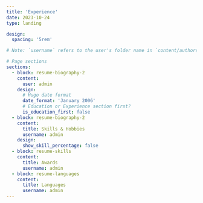 ```yaml
---
title: 'Experience'
date: 2023-10-24
type: landing

design:
  spacing: '5rem'

# Note: `username` refers to the user's folder name in `content/authors/`

# Page sections
sections:
  - block: resume-biography-2
    content:
      user: admin
    design:
      # Hugo date format
      date_format: 'January 2006'
      # Education or Experience section first?
      is_education_first: false
  - block: resume-biography-2
    content:
      title: Skills & Hobbies
      username: admin
    design:
      show_skill_percentage: false
  - block: resume-skills
    content:
      title: Awards
      username: admin
  - block: resume-languages
    content:
      title: Languages
      username: admin
---
```

